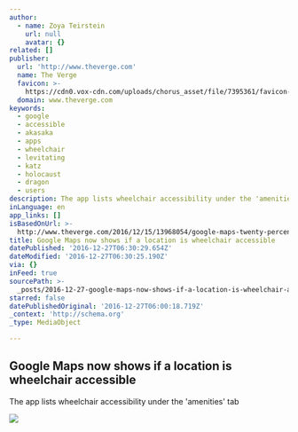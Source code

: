 ```yaml
---
author:
  - name: Zoya Teirstein
    url: null
    avatar: {}
related: []
publisher:
  url: 'http://www.theverge.com'
  name: The Verge
  favicon: >-
    https://cdn0.vox-cdn.com/uploads/chorus_asset/file/7395361/favicon-64x64.0.ico
  domain: www.theverge.com
keywords:
  - google
  - accessible
  - akasaka
  - apps
  - wheelchair
  - levitating
  - katz
  - holocaust
  - dragon
  - users
description: The app lists wheelchair accessibility under the 'amenities' tab
inLanguage: en
app_links: []
isBasedOnUrl: >-
  http://www.theverge.com/2016/12/15/13968054/google-maps-twenty-percent-wheelchair-accessible
title: Google Maps now shows if a location is wheelchair accessible
datePublished: '2016-12-27T06:30:29.654Z'
dateModified: '2016-12-27T06:30:25.190Z'
via: {}
inFeed: true
sourcePath: >-
  _posts/2016-12-27-google-maps-now-shows-if-a-location-is-wheelchair-accessible.md
starred: false
datePublishedOriginal: '2016-12-27T06:00:18.719Z'
_context: 'http://schema.org'
_type: MediaObject

---
```

<article style=""><h1>Google Maps now shows if a location is wheelchair accessible</h1><p>The app lists wheelchair accessibility under the 'amenities' tab</p><img src="https://cdn1.vox-cdn.com/uploads/chorus_image/image/52458303/fitbit.0.jpeg" /></article>